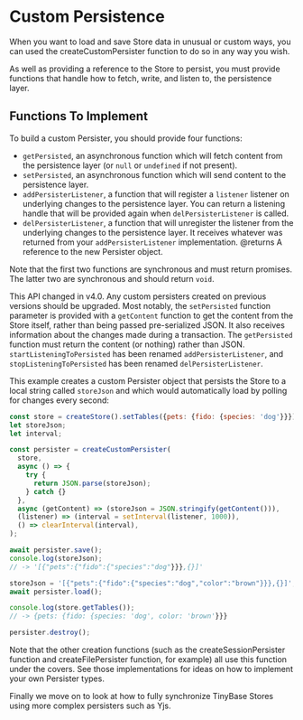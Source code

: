 # Custom Persistence

When you want to load and save Store data in unusual or custom ways, you can
used the createCustomPersister function to do so in any way you wish.

As well as providing a reference to the Store to persist, you must provide
functions that handle how to fetch, write, and listen to, the persistence layer.

## Functions To Implement

To build a custom Persister, you should provide four functions:

- `getPersisted`, an asynchronous function which will fetch content from
  the persistence layer (or `null` or `undefined` if not present).
- `setPersisted`, an asynchronous function which will send content to the
  persistence layer.
- `addPersisterListener`, a function that will register a `listener`
  listener on underlying changes to the persistence layer. You can return a
  listening handle that will be provided again when `delPersisterListener`
  is called.
- `delPersisterListener`, a function that will unregister the listener
  from the underlying changes to the persistence layer. It receives whatever
  was returned from your `addPersisterListener` implementation.
  @returns A reference to the new Persister object.

Note that the first two functions are synchronous and must return promises. The
latter two are synchronous and should return `void`.

This API changed in v4.0. Any custom persisters created on previous versions
should be upgraded. Most notably, the `setPersisted` function parameter is
provided with a `getContent` function to get the content from the Store itself,
rather than being passed pre-serialized JSON. It also receives information about
the changes made during a transaction. The `getPersisted` function must return
the content (or nothing) rather than JSON. `startListeningToPersisted` has been
renamed `addPersisterListener`, and `stopListeningToPersisted` has been renamed
`delPersisterListener`.

This example creates a custom Persister object that persists the Store to a
local string called `storeJson` and which would automatically load by polling
for changes every second:

```js
const store = createStore().setTables({pets: {fido: {species: 'dog'}}});
let storeJson;
let interval;

const persister = createCustomPersister(
  store,
  async () => {
    try {
      return JSON.parse(storeJson);
    } catch {}
  },
  async (getContent) => (storeJson = JSON.stringify(getContent())),
  (listener) => (interval = setInterval(listener, 1000)),
  () => clearInterval(interval),
);

await persister.save();
console.log(storeJson);
// -> '[{"pets":{"fido":{"species":"dog"}}},{}]'

storeJson = '[{"pets":{"fido":{"species":"dog","color":"brown"}}},{}]';
await persister.load();

console.log(store.getTables());
// -> {pets: {fido: {species: 'dog', color: 'brown'}}}

persister.destroy();
```

Note that the other creation functions (such as the createSessionPersister
function and createFilePersister function, for example) all use this function
under the covers. See those implementations for ideas on how to implement your
own Persister types.

Finally we move on to look at how to fully synchronize TinyBase Stores using
more complex persisters such as Yjs.
